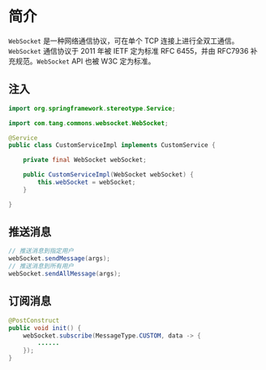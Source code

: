 # 简介

`WebSocket` 是一种网络通信协议，可在单个 TCP 连接上进行全双工通信。`WebSocket` 通信协议于 2011 年被 IETF 定为标准 RFC 6455，并由 RFC7936 补充规范。`WebSocket` API 也被 W3C 定为标准。

## 注入

```java
import org.springframework.stereotype.Service;

import com.tang.commons.websocket.WebSocket;

@Service
public class CustomServiceImpl implements CustomService {

    private final WebSocket webSocket;

    public CustomServiceImpl(WebSocket webSocket) {
        this.webSocket = webSocket;
    }

}
```

## 推送消息

```java
// 推送消息到指定用户
webSocket.sendMessage(args);
// 推送消息到所有用户
webSocket.sendAllMessage(args);
```

## 订阅消息

```java
@PostConstruct
public void init() {
    webSocket.subscribe(MessageType.CUSTOM, data -> {
        ......
    });
}
```
